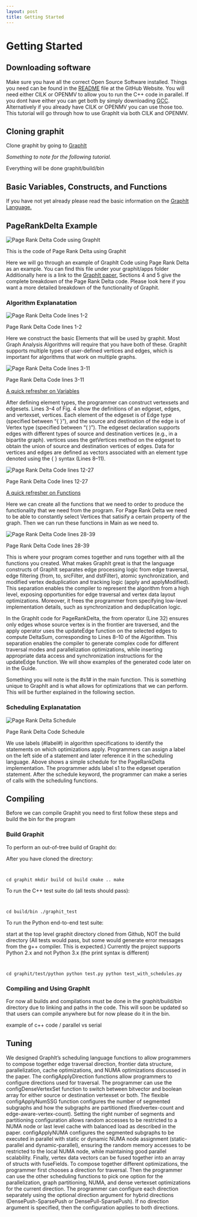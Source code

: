 ```yaml
---
layout: post
title: Getting Started
---
```

Getting Started
===============
 
## Downloading software
Make sure you have all the correct Open Source Software installed. Things you need can be found in the [README](https://github.com/yunmingzhang17/graphit) file at the GitHub Website. You will need either CILK or OPENMV to allow you to run the C++ code in parallel. If you dont have either you can get both by simply downloading [GCC](https://gcc.gnu.org/). Alternatively if you already have CILK or OPENMV you can use those too. This tutorial will go through how to use GraphIt via both CILK and OPENMV.
        
## Cloning graphit
Clone graphit by going to [GraphIt](https://github.com/yunmingzhang17/graphit)
        <p class="caption"> *Something to note for the following tutorial.*</p>
        <p class="caption"> Everything will be done graphit/build/bin </p>
   
## Basic Variables, Constructs, and Functions</h2>
If you have not yet already please read the basic information on the [GraphIt Language.](language)

## PageRankDelta Example</h2>
<img src="gallery/PageRankDeltaCode.png" alt="Page Rank Delta Code using GraphIt">
<p class="caption">This is the code of Page Rank Delta using Graphit </p>

Here we will go through an example of GraphIt Code using Page Rank Delta as an example. You can find this file under your graphit/apps folder 
Additionally here is a link to the [GraphIt paper.](https://arxiv.org/pdf/1805.00923.pdf) Sections 4 and 5 give the complete breakdown of the Page Rank Delta code. Please look here if you want a more detailed breakdown of the functionality of Graphit.

###      Algorithm Explanatation
<img src="gallery/PageRankDeltaElements1-2.png" alt="Page Rank Delta Code lines 1-2">
<p class="caption">Page Rank Delta Code lines 1-2 </p>

Here we construct the basic Elements that will be used by graphit. Most Graph Analysis Algorithms will require that you have both of these. GraphIt supports multiple types of user-defined vertices and edges, which is important for algorithms that work on multiple graphs.

<img src="gallery/PageRankDeltaConst3-11.png" alt="Page Rank Delta Code lines 3-11">
<p class="caption">Page Rank Delta Code lines 3-11 </p>

[A quick refresher on Variables](#variables)

After defining element types, the programmer can construct vertexsets and edgesets. Lines 3–4 of Fig. 4 show the definitions of an edgeset, edges, and vertexset, vertices. Each element of the edgeset is of Edge type (specified between “{ }”), and the source and destination of the edge is of Vertex type (specified between “( )”). The edgeset declaration supports edges with different types of source and destination vertices (e.g., in a bipartite graph). vertices uses the getVertices method on the edgeset to obtain the union of source and destination vertices of edges. Data for vertices and edges are defined as vectors associated with an element type denoted using the { } syntax (Lines 8–11).


<img src="gallery/PageRankDeltaFuncs.png" alt="Page Rank Delta Code lines 12-27">
<p class="caption">Page Rank Delta Code lines 12-27 </p>

[A quick refresher on Functions](#functions)

Here we can create all the functions that we need to order to produce the functionality that we need from the program. For Page Rank Delta we need to be able to constantly select Vertices that satisify a certain property of the graph. Then we can run these functions in Main as we need to.


<img src="gallery/PageRankDeltaMain.png" alt="Page Rank Delta Code lines 28-39">
<p class="caption">Page Rank Delta Code lines 28-39 </p>

This is where your program comes together and runs together with all the functions you created. What makes GraphIt great is that the language constructs of GraphIt separates edge processing logic from edge traversal, edge filtering (from, to, srcFilter, and dstFilter), atomic synchronization, and modified vertex deduplication and tracking logic (apply and applyModified). This separation enables the compiler to represent the algorithm from a high level, exposing opportunities for edge traversal and vertex data layout optimizations. Moreover, it frees the programmer from specifying low-level implementation details, such as synchronization and deduplication logic. 

In the GraphIt code for PageRankDelta, the from operator (Line 32) ensures only edges whose source vertex is in the frontier are traversed, and the apply operator uses the updateEdge function on the selected edges to compute DeltaSum, corresponding to Lines 8–10 of the Algorithm. This separation enables the compiler to generate complex code for different traversal modes and parallelization optimizations, while inserting appropriate data access and synchronization instructions for the updateEdge function. We will show examples of the generated code later on in the Guide. 

Something you will note is the #s1# in the main function. This is something unique to GraphIt and is what allows for optimizations that we can perform. This will be further explained in the following section. 

###      Scheduling Explanatation
<img src="gallery/PageRankDeltaSchedule.png" alt="Page Rank Delta Schedule">
<p class="caption">Page Rank Delta Code Schedule </p>

We use labels (#label#) in algorithm specifications to identify the statements on which optimizations apply. Programmers can assign a label on the left side of a statement and later reference it in the scheduling language. Above shows a simple schedule for the PageRankDelta implementation. The programmer adds label s1 to the edgeset operation statement. After the schedule keyword, the programmer can make a series of calls with the scheduling functions.

 
## Compiling
Before we can compile Graphit you need to first follow these steps and build the bin for the program
          <h3>Build Graphit</h3>
            <p>To perform an out-of-tree build of Graphit do:</p>
            <p>After you have cloned the directory:</p>
            <pre><code>    
                cd graphit
                mkdir build
                cd build
                cmake ..
                make
            </code></pre>
            <p>To run the C++ test suite do (all tests should pass):</p>
            <pre><code>    
                cd build/bin
                ./graphit_test
            </code></pre>
            <p>To run the Python end-to-end test suite:</p>
            <p>start at the top level graphit directory cloned from Github, NOT the build directory
            (All tests would pass, but some would generate error messages from the g++ compiler. This is expected.)
            Currently the project supports Python 2.x and not Python 3.x (the print syntax is different)</p>
            <pre><code>    
                cd graphit/test/python
                python test.py
                python test_with_schedules.py
            </code></pre>

### Compiling and Using GraphIt
<p class="caption">For now all builds and compilations must be done in the graphit/build/bin directory due to linking and paths in the code. This will soon be updated so that users can compile anywhere but for now please do it in the bin.</p>
              
<p> example of c++ code / parallel vs serial</p>

## Tuning

We designed GraphIt’s scheduling language functions to allow programmers to compose together edge traversal direction, frontier data structure, parallelization, cache optimizations, and NUMA optimizations discussed in the paper. The configApplyDirection functions allow programmers to configure directions used for traversal. The programmer can use the configDenseVertexSet function to switch between bitvector and boolean array for either source or destination vertexset or both. The flexible configApplyNumSSG function configures the number of segmented subgraphs and how the subgraphs are partitioned (fixedvertex-count and edge-aware-vertex-count). Setting the right number of segments and partitioning configuration allows random accesses to be restricted to a NUMA node or last level cache with balanced load as described in the paper. configApplyNUMA configures the segmented subgraphs to be executed in parallel with static or dynamic NUMA node assignment (static-parallel and dynamic-parallel), ensuring the random memory accesses to be restricted to the local NUMA node, while maintaining good parallel scalability. Finally, vertex data vectors can be fused together into an array of structs with fuseFields. To compose together different optimizations, the programmer first chooses a direction for traversal. Then the programmer can use the other scheduling functions to pick one option for the parallelization, graph partitioning, NUMA, and dense vertexset optimizations for the current direction. The programmer can configure each direction separately using the optional direction argument for hybrid directions (DensePush-SparsePush or DensePull-SparsePush). If no direction argument is specified, then the configuration applies to both directions.
